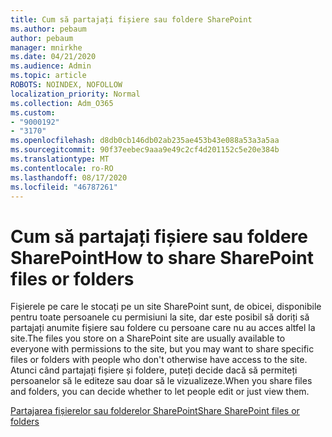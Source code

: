 ```yaml
---
title: Cum să partajați fișiere sau foldere SharePoint
ms.author: pebaum
author: pebaum
manager: mnirkhe
ms.date: 04/21/2020
ms.audience: Admin
ms.topic: article
ROBOTS: NOINDEX, NOFOLLOW
localization_priority: Normal
ms.collection: Adm_O365
ms.custom:
- "9000192"
- "3170"
ms.openlocfilehash: d8db0cb146db02ab235ae453b43e088a53a3a5aa
ms.sourcegitcommit: 90f37eebec9aaa9e49c2cf4d201152c5e20e384b
ms.translationtype: MT
ms.contentlocale: ro-RO
ms.lasthandoff: 08/17/2020
ms.locfileid: "46787261"
---
```

# <a name="how-to-share-sharepoint-files-or-folders"></a><span data-ttu-id="1708f-102">Cum să partajați fișiere sau foldere SharePoint</span><span class="sxs-lookup"><span data-stu-id="1708f-102">How to share SharePoint files or folders</span></span>

<span data-ttu-id="1708f-103">Fișierele pe care le stocați pe un site SharePoint sunt, de obicei, disponibile pentru toate persoanele cu permisiuni la site, dar este posibil să doriți să partajați anumite fișiere sau foldere cu persoane care nu au acces altfel la site.</span><span class="sxs-lookup"><span data-stu-id="1708f-103">The files you store on a SharePoint site are usually available to everyone with permissions to the site, but you may want to share specific files or folders with people who don't otherwise have access to the site.</span></span> <span data-ttu-id="1708f-104">Atunci când partajați fișiere și foldere, puteți decide dacă să permiteți persoanelor să le editeze sau doar să le vizualizeze.</span><span class="sxs-lookup"><span data-stu-id="1708f-104">When you share files and folders, you can decide whether to let people edit or just view them.</span></span>

[<span data-ttu-id="1708f-105">Partajarea fișierelor sau folderelor SharePoint</span><span class="sxs-lookup"><span data-stu-id="1708f-105">Share SharePoint files or folders</span></span>](https://support.office.com/article/1fe37332-0f9a-4719-970e-d2578da4941c)
